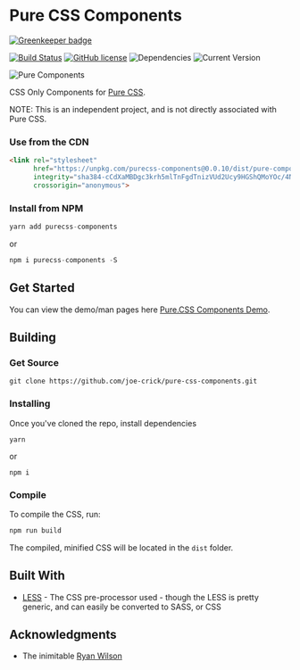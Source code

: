Pure CSS Components
==================

[![Greenkeeper badge](https://badges.greenkeeper.io/joe-crick/pure-css-components.svg)](https://greenkeeper.io/)

[![Build Status](https://travis-ci.org/joe-crick/pure-css-components.svg?branch=master)](https://travis-ci.org/joe-crick/pure-css-components)
[![GitHub license](https://img.shields.io/github/license/Day8/re-frame.svg)](license.txt) 
![Dependencies](https://img.shields.io/badge/dependencies-up%20to%20date-brightgreen.svg)
![Current Version](https://img.shields.io/badge/version-0.0.10-green.svg)


![Pure Components](https://github.com/joe-crick/pure-css-components/blob/master/static/pure-css-components.png)

CSS Only Components for [Pure CSS](http://purecss.io). 


NOTE: This is an independent project, and is not directly associated with Pure CSS.

### Use from the CDN

```html
<link rel="stylesheet" 
	  href="https://unpkg.com/purecss-components@0.0.10/dist/pure-components.css"
      integrity="sha384-cCdXaMBDgc3krh5mlTnFgdTnizVUd2Ucy9HGShQMoYOc/4NgP4b7CBOdF23VxIy3"
      crossorigin="anonymous">
```

### Install from NPM

```js
yarn add purecss-components
```
or
```js
npm i purecss-components -S
```

## Get Started

You can view the demo/man pages here [Pure.CSS Components Demo](https://joe-crick.github.io/pure-css-components/).

## Building

### Get Source

```
git clone https://github.com/joe-crick/pure-css-components.git
```

### Installing

Once you've cloned the repo, install dependencies

```
yarn
```
or
```
npm i
```

### Compile

To compile the CSS, run:

```js
npm run build
```

The compiled, minified CSS will be located in the `dist` folder.

## Built With

* [LESS](http://lesscss.org/) - The CSS pre-processor used - though the LESS is pretty generic, and can easily be converted to SASS, or CSS

## Acknowledgments

* The inimitable [Ryan Wilson](http://github.com/ryangwilson)

